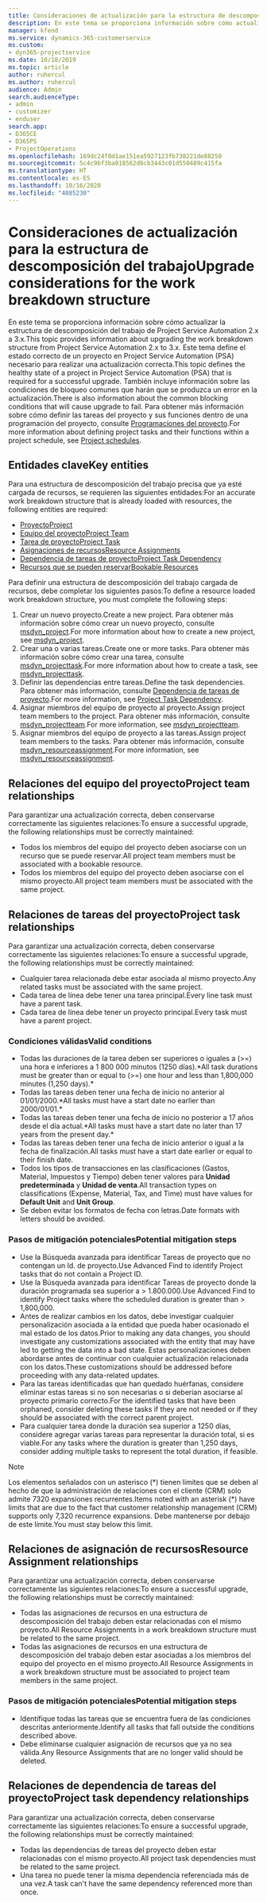 ```yaml
---
title: Consideraciones de actualización para la estructura de descomposición del trabajo
description: En este tema se proporciona información sobre cómo actualizar la estructura de descomposición del trabajo de Project Service Automation 2.x a 3.x.
manager: kfend
ms.service: dynamics-365-customerservice
ms.custom:
- dyn365-projectservice
ms.date: 10/18/2019
ms.topic: article
author: ruhercul
ms.author: ruhercul
audience: Admin
search.audienceType:
- admin
- customizer
- enduser
search.app:
- D365CE
- D365PS
- ProjectOperations
ms.openlocfilehash: 169dc24f0d1ae151ea5927123fb738221de88250
ms.sourcegitcommit: 5c4c9bf3ba018562d6cb3443c01d550489c415fa
ms.translationtype: HT
ms.contentlocale: es-ES
ms.lasthandoff: 10/16/2020
ms.locfileid: "4085230"
---
```

# <a name="upgrade-considerations-for-the-work-breakdown-structure"></a><span data-ttu-id="f4f04-103">Consideraciones de actualización para la estructura de descomposición del trabajo</span><span class="sxs-lookup"><span data-stu-id="f4f04-103">Upgrade considerations for the work breakdown structure</span></span>
<span data-ttu-id="f4f04-104">En este tema se proporciona información sobre cómo actualizar la estructura de descomposición del trabajo de Project Service Automation 2.x a 3.x.</span><span class="sxs-lookup"><span data-stu-id="f4f04-104">This topic provides information about upgrading the work breakdown structure from Project Service Automation 2.x to 3.x.</span></span> <span data-ttu-id="f4f04-105">Este tema define el estado correcto de un proyecto en Project Service Automation (PSA) necesario para realizar una actualización correcta.</span><span class="sxs-lookup"><span data-stu-id="f4f04-105">This topic defines the healthy state of a project in Project Service Automation (PSA) that is required for a successful upgrade.</span></span> <span data-ttu-id="f4f04-106">También incluye información sobre las condiciones de bloqueo comunes que harán que se produzca un error en la actualización.</span><span class="sxs-lookup"><span data-stu-id="f4f04-106">There is also information about the common blocking conditions that will cause upgrade to fail.</span></span> <span data-ttu-id="f4f04-107">Para obtener más información sobre cómo definir las tareas del proyecto y sus funciones dentro de una programación del proyecto, consulte [Programaciones del proyecto](project-creating.md).</span><span class="sxs-lookup"><span data-stu-id="f4f04-107">For more information about defining project tasks and their functions within a project schedule, see [Project schedules](project-creating.md).</span></span>

## <a name="key-entities"></a><span data-ttu-id="f4f04-108">Entidades clave</span><span class="sxs-lookup"><span data-stu-id="f4f04-108">Key entities</span></span>
<span data-ttu-id="f4f04-109">Para una estructura de descomposición del trabajo precisa que ya esté cargada de recursos, se requieren las siguientes entidades:</span><span class="sxs-lookup"><span data-stu-id="f4f04-109">For an accurate work breakdown structure that is already loaded with resources, the following entities are required:</span></span>

- [<span data-ttu-id="f4f04-110">Proyecto</span><span class="sxs-lookup"><span data-stu-id="f4f04-110">Project</span></span>](https://docs.microsoft.com/dynamics365/customerengagement/on-premises/developer/entities/msdyn_project)
- [<span data-ttu-id="f4f04-111">Equipo del proyecto</span><span class="sxs-lookup"><span data-stu-id="f4f04-111">Project Team</span></span>](https://docs.microsoft.com/dynamics365/customerengagement/on-premises/developer/entities/msdyn_projectteam)
- [<span data-ttu-id="f4f04-112">Tarea de proyecto</span><span class="sxs-lookup"><span data-stu-id="f4f04-112">Project Task</span></span>](https://docs.microsoft.com/dynamics365/customerengagement/on-premises/developer/entities/msdyn_projecttask)
- [<span data-ttu-id="f4f04-113">Asignaciones de recursos</span><span class="sxs-lookup"><span data-stu-id="f4f04-113">Resource Assignments</span></span>](https://docs.microsoft.com/dynamics365/customerengagement/on-premises/developer/entities/msdyn_resourceassignment)
- [<span data-ttu-id="f4f04-114">Dependencia de tareas de proyecto</span><span class="sxs-lookup"><span data-stu-id="f4f04-114">Project Task Dependency</span></span>](https://docs.microsoft.com/dynamics365/customerengagement/on-premises/developer/entities/msdyn_projecttaskdependency)
- [<span data-ttu-id="f4f04-115">Recursos que se pueden reservar</span><span class="sxs-lookup"><span data-stu-id="f4f04-115">Bookable Resources</span></span>](https://docs.microsoft.com/dynamics365/customerengagement/on-premises/developer/entities/bookableresource)

<span data-ttu-id="f4f04-116">Para definir una estructura de descomposición del trabajo cargada de recursos, debe completar los siguientes pasos:</span><span class="sxs-lookup"><span data-stu-id="f4f04-116">To define a resource loaded work breakdown structure, you must complete the following steps:</span></span>

1. <span data-ttu-id="f4f04-117">Crear un nuevo proyecto.</span><span class="sxs-lookup"><span data-stu-id="f4f04-117">Create a new project.</span></span> <span data-ttu-id="f4f04-118">Para obtener más información sobre cómo crear un nuevo proyecto, consulte [msdyn_project](https://docs.microsoft.com/dynamics365/customerengagement/on-premises/developer/entities/msdyn_project).</span><span class="sxs-lookup"><span data-stu-id="f4f04-118">For more information about how to create a new project, see [msdyn_project](https://docs.microsoft.com/dynamics365/customerengagement/on-premises/developer/entities/msdyn_project).</span></span>
2. <span data-ttu-id="f4f04-119">Crear una o varias tareas.</span><span class="sxs-lookup"><span data-stu-id="f4f04-119">Create one or more tasks.</span></span> <span data-ttu-id="f4f04-120">Para obtener más información sobre cómo crear una tarea, consulte [msdyn_projecttask](https://docs.microsoft.com/dynamics365/customerengagement/on-premises/developer/entities/msdyn_projecttask).</span><span class="sxs-lookup"><span data-stu-id="f4f04-120">For more information about how to create a task, see [msdyn_projecttask](https://docs.microsoft.com/dynamics365/customerengagement/on-premises/developer/entities/msdyn_projecttask).</span></span>
3. <span data-ttu-id="f4f04-121">Definir las dependencias entre tareas.</span><span class="sxs-lookup"><span data-stu-id="f4f04-121">Define the task dependencies.</span></span> <span data-ttu-id="f4f04-122">Para obtener más información, consulte [Dependencia de tareas de proyecto](https://docs.microsoft.com/dynamics365/customerengagement/on-premises/developer/entities/msdyn_projecttaskdependency).</span><span class="sxs-lookup"><span data-stu-id="f4f04-122">For more information, see [Project Task Dependency](https://docs.microsoft.com/dynamics365/customerengagement/on-premises/developer/entities/msdyn_projecttaskdependency).</span></span>
4. <span data-ttu-id="f4f04-123">Asignar miembros del equipo de proyecto al proyecto.</span><span class="sxs-lookup"><span data-stu-id="f4f04-123">Assign project team members to the project.</span></span> <span data-ttu-id="f4f04-124">Para obtener más información, consulte [msdyn_projectteam](https://docs.microsoft.com/dynamics365/customerengagement/on-premises/developer/entities/msdyn_projectteam).</span><span class="sxs-lookup"><span data-stu-id="f4f04-124">For more information, see [msdyn_projectteam](https://docs.microsoft.com/dynamics365/customerengagement/on-premises/developer/entities/msdyn_projectteam).</span></span>
5. <span data-ttu-id="f4f04-125">Asignar miembros del equipo de proyecto a las tareas.</span><span class="sxs-lookup"><span data-stu-id="f4f04-125">Assign project team members to the tasks.</span></span> <span data-ttu-id="f4f04-126">Para obtener más información, consulte [msdyn_resourceassignment](https://docs.microsoft.com/dynamics365/customerengagement/on-premises/developer/entities/msdyn_resourceassignment).</span><span class="sxs-lookup"><span data-stu-id="f4f04-126">For more information, see [msdyn_resourceassignment](https://docs.microsoft.com/dynamics365/customerengagement/on-premises/developer/entities/msdyn_resourceassignment).</span></span>

## <a name="project-team-relationships"></a><span data-ttu-id="f4f04-127">Relaciones del equipo del proyecto</span><span class="sxs-lookup"><span data-stu-id="f4f04-127">Project team relationships</span></span>

<span data-ttu-id="f4f04-128">Para garantizar una actualización correcta, deben conservarse correctamente las siguientes relaciones:</span><span class="sxs-lookup"><span data-stu-id="f4f04-128">To ensure a successful upgrade, the following relationships must be correctly maintained:</span></span>
- <span data-ttu-id="f4f04-129">Todos los miembros del equipo del proyecto deben asociarse con un recurso que se puede reservar.</span><span class="sxs-lookup"><span data-stu-id="f4f04-129">All project team members must be associated with a bookable resource.</span></span>
- <span data-ttu-id="f4f04-130">Todos los miembros del equipo del proyecto deben asociarse con el mismo proyecto.</span><span class="sxs-lookup"><span data-stu-id="f4f04-130">All project team members must be associated with the same project.</span></span> 

## <a name="project-task-relationships"></a><span data-ttu-id="f4f04-131">Relaciones de tareas del proyecto</span><span class="sxs-lookup"><span data-stu-id="f4f04-131">Project task relationships</span></span>
<span data-ttu-id="f4f04-132">Para garantizar una actualización correcta, deben conservarse correctamente las siguientes relaciones:</span><span class="sxs-lookup"><span data-stu-id="f4f04-132">To ensure a successful upgrade, the following relationships must be correctly maintained:</span></span>

- <span data-ttu-id="f4f04-133">Cualquier tarea relacionada debe estar asociada al mismo proyecto.</span><span class="sxs-lookup"><span data-stu-id="f4f04-133">Any related tasks must be associated with the same project.</span></span>
- <span data-ttu-id="f4f04-134">Cada tarea de línea debe tener una tarea principal.</span><span class="sxs-lookup"><span data-stu-id="f4f04-134">Every line task must have a parent task.</span></span>
- <span data-ttu-id="f4f04-135">Cada tarea de línea debe tener un proyecto principal.</span><span class="sxs-lookup"><span data-stu-id="f4f04-135">Every task must have a parent project.</span></span>

### <a name="valid-conditions"></a><span data-ttu-id="f4f04-136">Condiciones válidas</span><span class="sxs-lookup"><span data-stu-id="f4f04-136">Valid conditions</span></span>

- <span data-ttu-id="f4f04-137">Todas las duraciones de la tarea deben ser superiores o iguales a (>=) una hora e inferiores a 1 800 000 minutos (1250 días).\*</span><span class="sxs-lookup"><span data-stu-id="f4f04-137">All task durations must be greater than or equal to (>=) one hour and less than 1,800,000 minutes (1,250 days).\*</span></span>
- <span data-ttu-id="f4f04-138">Todas las tareas deben tener una fecha de inicio no anterior al 01/01/2000.\*</span><span class="sxs-lookup"><span data-stu-id="f4f04-138">All tasks must have a start date no earlier than 2000/01/01.\*</span></span>
- <span data-ttu-id="f4f04-139">Todas las tareas deben tener una fecha de inicio no posterior a 17 años desde el día actual.\*</span><span class="sxs-lookup"><span data-stu-id="f4f04-139">All tasks must have a start date no later than 17 years from the present day.\*</span></span>
- <span data-ttu-id="f4f04-140">Todas las tareas deben tener una fecha de inicio anterior o igual a la fecha de finalización.</span><span class="sxs-lookup"><span data-stu-id="f4f04-140">All tasks must have a start date earlier or equal to their finish date.</span></span>
- <span data-ttu-id="f4f04-141">Todos los tipos de transacciones en las clasificaciones (Gastos, Material, Impuestos y Tiempo) deben tener valores para **Unidad predeterminada** y **Unidad de venta**.</span><span class="sxs-lookup"><span data-stu-id="f4f04-141">All transaction types on classifications (Expense, Material, Tax, and Time) must have values for **Default Unit** and **Unit Group**.</span></span>
- <span data-ttu-id="f4f04-142">Se deben evitar los formatos de fecha con letras.</span><span class="sxs-lookup"><span data-stu-id="f4f04-142">Date formats with letters should be avoided.</span></span>

### <a name="potential-mitigation-steps"></a><span data-ttu-id="f4f04-143">Pasos de mitigación potenciales</span><span class="sxs-lookup"><span data-stu-id="f4f04-143">Potential mitigation steps</span></span>
- <span data-ttu-id="f4f04-144">Use la Búsqueda avanzada para identificar Tareas de proyecto que no contengan un Id. de proyecto.</span><span class="sxs-lookup"><span data-stu-id="f4f04-144">Use Advanced Find to identify Project tasks that do not contain a Project ID.</span></span>
- <span data-ttu-id="f4f04-145">Use la Búsqueda avanzada para identificar Tareas de proyecto donde la duración programada sea superior a > 1.800.000.</span><span class="sxs-lookup"><span data-stu-id="f4f04-145">Use Advanced Find to identify Project tasks where the scheduled duration is greater than > 1,800,000.</span></span>
- <span data-ttu-id="f4f04-146">Antes de realizar cambios en los datos, debe investigar cualquier personalización asociada a la entidad que pueda haber ocasionado el mal estado de los datos.</span><span class="sxs-lookup"><span data-stu-id="f4f04-146">Prior to making any data changes, you should investigate any customizations associated with the entity that may have led to getting the data into a bad state.</span></span> <span data-ttu-id="f4f04-147">Estas personalizaciones deben abordarse antes de continuar con cualquier actualización relacionada con los datos.</span><span class="sxs-lookup"><span data-stu-id="f4f04-147">These customizations should be addressed before proceeding with any data-related updates.</span></span>
- <span data-ttu-id="f4f04-148">Para las tareas identificadas que han quedado huérfanas, considere eliminar estas tareas si no son necesarias o si deberían asociarse al proyecto primario correcto.</span><span class="sxs-lookup"><span data-stu-id="f4f04-148">For the identified tasks that have been orphaned, consider deleting these tasks if they are not needed or if they should be associated with the correct parent project.</span></span>
- <span data-ttu-id="f4f04-149">Para cualquier tarea donde la duración sea superior a 1250 días, considere agregar varias tareas para representar la duración total, si es viable.</span><span class="sxs-lookup"><span data-stu-id="f4f04-149">For any tasks where the duration is greater than 1,250 days, consider adding multiple tasks to represent the total duration, if feasible.</span></span>

> [!NOTE]
> <span data-ttu-id="f4f04-150">Los elementos señalados con un asterisco (\*) tienen límites que se deben al hecho de que la administración de relaciones con el cliente (CRM) solo admite 7320 expansiones recurrentes.</span><span class="sxs-lookup"><span data-stu-id="f4f04-150">Items noted with an asterisk (\*) have limits that are due to the fact that customer relationship management (CRM) supports only 7,320 recurrence expansions.</span></span> <span data-ttu-id="f4f04-151">Debe mantenerse por debajo de este límite.</span><span class="sxs-lookup"><span data-stu-id="f4f04-151">You must stay below this limit.</span></span>

## <a name="resource-assignment-relationships"></a><span data-ttu-id="f4f04-152">Relaciones de asignación de recursos</span><span class="sxs-lookup"><span data-stu-id="f4f04-152">Resource Assignment relationships</span></span>
<span data-ttu-id="f4f04-153">Para garantizar una actualización correcta, deben conservarse correctamente las siguientes relaciones:</span><span class="sxs-lookup"><span data-stu-id="f4f04-153">To ensure a successful upgrade, the following relationships must be correctly maintained:</span></span>

- <span data-ttu-id="f4f04-154">Todas las asignaciones de recursos en una estructura de descomposición del trabajo deben estar relacionadas con el mismo proyecto.</span><span class="sxs-lookup"><span data-stu-id="f4f04-154">All Resource Assignments in a work breakdown structure must be related to the same project.</span></span>
- <span data-ttu-id="f4f04-155">Todas las asignaciones de recursos en una estructura de descomposición del trabajo deben estar asociadas a los miembros del equipo del proyecto en el mismo proyecto.</span><span class="sxs-lookup"><span data-stu-id="f4f04-155">All Resource Assignments in a work breakdown structure must be associated to project team members in the same project.</span></span>

### <a name="potential-mitigation-steps"></a><span data-ttu-id="f4f04-156">Pasos de mitigación potenciales</span><span class="sxs-lookup"><span data-stu-id="f4f04-156">Potential mitigation steps</span></span>
- <span data-ttu-id="f4f04-157">Identifique todas las tareas que se encuentra fuera de las condiciones descritas anteriormente.</span><span class="sxs-lookup"><span data-stu-id="f4f04-157">Identify all tasks that fall outside the conditions described above.</span></span>  
- <span data-ttu-id="f4f04-158">Debe eliminarse cualquier asignación de recursos que ya no sea válida.</span><span class="sxs-lookup"><span data-stu-id="f4f04-158">Any Resource Assignments that are no longer valid should be deleted.</span></span>

## <a name="project-task-dependency-relationships"></a><span data-ttu-id="f4f04-159">Relaciones de dependencia de tareas del proyecto</span><span class="sxs-lookup"><span data-stu-id="f4f04-159">Project task dependency relationships</span></span>
<span data-ttu-id="f4f04-160">Para garantizar una actualización correcta, deben conservarse correctamente las siguientes relaciones:</span><span class="sxs-lookup"><span data-stu-id="f4f04-160">To ensure a successful upgrade, the following relationships must be correctly maintained:</span></span>

- <span data-ttu-id="f4f04-161">Todas las dependencias de tareas del proyecto deben estar relacionadas con el mismo proyecto.</span><span class="sxs-lookup"><span data-stu-id="f4f04-161">All project task dependencies must be related to the same project.</span></span>
- <span data-ttu-id="f4f04-162">Una tarea no puede tener la misma dependencia referenciada más de una vez.</span><span class="sxs-lookup"><span data-stu-id="f4f04-162">A task can't have the same dependency referenced more than once.</span></span>
